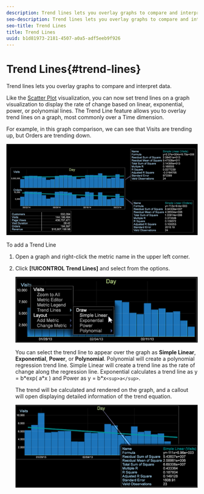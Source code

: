```yaml
---
description: Trend lines lets you overlay graphs to compare and interpret data.
seo-description: Trend lines lets you overlay graphs to compare and interpret data.
seo-title: Trend Lines
title: Trend Lines
uuid: b1d81973-2181-4507-a0a5-adf5eeb9f926
---
```


# Trend Lines{#trend-lines}

Trend lines lets you overlay graphs to compare and interpret data.

Like the [Scatter Plot](https://marketing.adobe.com/resources/help/en_US/insight/client/c_scat_plots.html) visualization, you can now set trend lines on a graph visualization to display the rate of change based on linear, exponential, power, or polynomial lines. The Trend Line feature allows you to overlay trend lines on a graph, most commonly over a Time dimension.

For example, in this graph comparison, we can see that Visits are trending up, but Orders are trending down.

![](assets/trend_line.png)

To add a Trend Line

1. Open a graph and right-click the metric name in the upper left corner. 
1. Click **[!UICONTROL Trend Lines]** and select from the options. 

   ![](assets/trend_line_graph.png)

   You can select the trend line to appear over the graph as **Simple Linear**, **Exponential**, **Power**, or **Polynomial**. Polynomial will create a polynomial regression trend line. Simple Linear will create a trend line as the rate of change along the regression line. Exponential calculates a trend line as y = b&#42;exp( a&#42;x ) and Power as y = b&#42;x`<sup>a</sup>`.

   The trend will be calculated and rendered on the graph, and a callout will open displaying detailed information of the trend equation.

   ![](assets/trend_line_detail.png)

